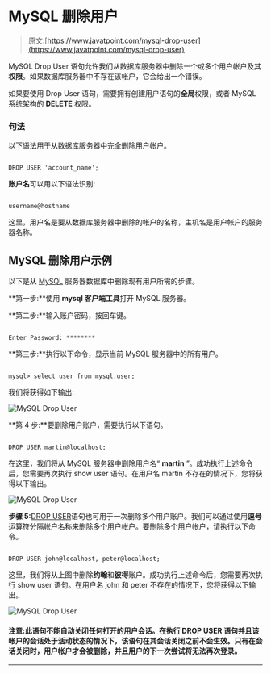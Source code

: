 # MySQL 删除用户

> 原文:[https://www.javatpoint.com/mysql-drop-user](https://www.javatpoint.com/mysql-drop-user)

MySQL Drop User 语句允许我们从数据库服务器中删除一个或多个用户帐户及其**权限**。如果数据库服务器中不存在该帐户，它会给出一个错误。

如果要使用 Drop User 语句，需要拥有创建用户语句的**全局**权限，或者 MySQL 系统架构的 **DELETE** 权限。

### 句法

以下语法用于从数据库服务器中完全删除用户帐户。

```

DROP USER 'account_name';

```

**账户名**可以用以下语法识别:

```

username@hostname

```

这里，用户名是要从数据库服务器中删除的帐户的名称，主机名是用户帐户的服务器名称。

## MySQL 删除用户示例

以下是从 [MySQL](https://www.javatpoint.com/mysql-tutorial) 服务器数据库中删除现有用户所需的步骤。

**第一步:**使用 **mysql 客户端工具**打开 MySQL 服务器。

**第二步:**输入账户密码，按回车键。

```

Enter Password: ********

```

**第三步:**执行以下命令，显示当前 MySQL 服务器中的所有用户。

```

mysql> select user from mysql.user;

```

我们将获得如下输出:

![MySQL Drop User](../Images/ea29d0553e05a186cf5cc64a3f0fef20.png)

**第 4 步:**要删除用户账户，需要执行以下语句。

```

DROP USER martin@localhost;

```

在这里，我们将从 MySQL 服务器中删除用户名“ **martin** ”。成功执行上述命令后，您需要再次执行 show user 语句。在用户名 martin 不存在的情况下，您将获得以下输出。

![MySQL Drop User](../Images/64ccc04478f86ce2363ac71b5d3d67a5.png)

**步骤 5:**[DROP USER](https://www.javatpoint.com/mysql-drop-user)语句也可用于一次删除多个用户账户。我们可以通过使用**逗号**运算符分隔帐户名称来删除多个用户帐户。要删除多个用户帐户，请执行以下命令。

```

DROP USER john@localhost, peter@localhost;

```

这里，我们将从上图中删除**约翰**和**彼得**账户。成功执行上述命令后，您需要再次执行 show user 语句。在用户名 john 和 peter 不存在的情况下，您将获得以下输出。

![MySQL Drop User](../Images/4a50175d0d3144bfad1e165db8c73395.png)

#### 注意:此语句不能自动关闭任何打开的用户会话。在执行 DROP USER 语句并且该帐户的会话处于活动状态的情况下，该语句在其会话关闭之前不会生效。只有在会话关闭时，用户帐户才会被删除，并且用户的下一次尝试将无法再次登录。

* * *